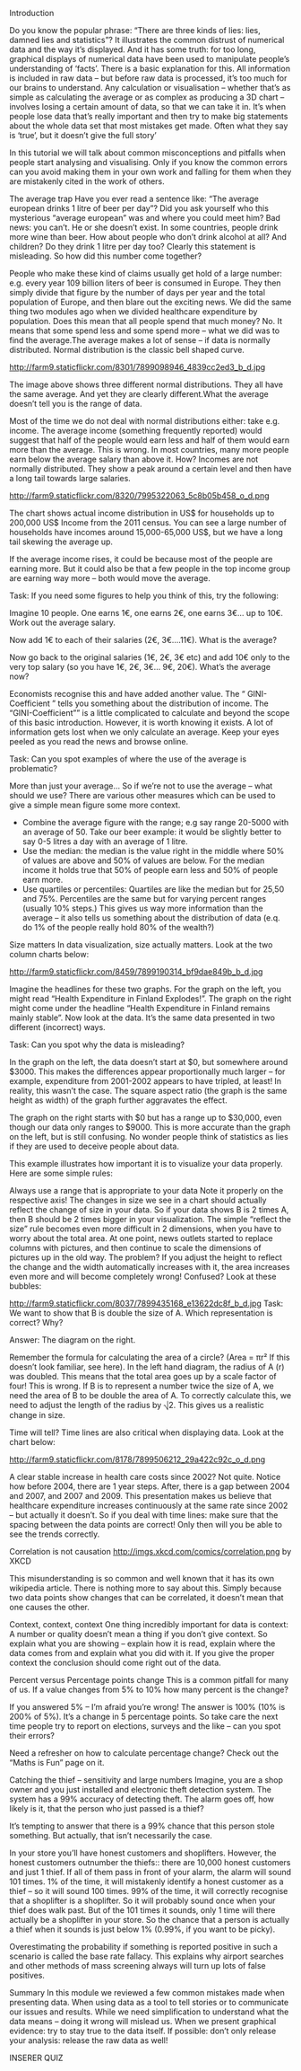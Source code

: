 Introduction

Do you know the popular phrase: “There are three kinds of lies: lies, damned lies and statistics”? It illustrates the common distrust of numerical data and the way it’s displayed. And it has some truth: for too long, graphical displays of numerical data have been used to manipulate people’s understanding of ‘facts’. There is a basic explanation for this. All information is included in raw data – but before raw data is processed, it’s too much for our brains to understand. Any calculation or visualisation – whether that’s as simple as calculating the average or as complex as producing a 3D chart – involves losing a certain amount of data, so that we can take it in. It’s when people lose data that’s really important and then try to make big statements about the whole data set that most mistakes get made. Often what they say is ‘true’, but it doesn’t give the full story’

In this tutorial we will talk about common misconceptions and pitfalls when people start analysing and visualising. Only if you know the common errors can you avoid making them in your own work and falling for them when they are mistakenly cited in the work of others.

The average trap
Have you ever read a sentence like: “The average european drinks 1 litre of beer per day”? Did you ask yourself who this mysterious “average european” was and where you could meet him? Bad news: you can’t. He or she doesn’t exist. In some countries, people drink more wine than beer. How about people who don’t drink alcohol at all? And children? Do they drink 1 litre per day too? Clearly this statement is misleading. So how did this number come together?

People who make these kind of claims usually get hold of a large number: e.g. every year 109 billion liters of beer is consumed in Europe. They then simply divide that figure by the number of days per year and the total population of Europe, and then blare out the exciting news. We did the same thing two modules ago when we divided healthcare expenditure by population. Does this mean that all people spend that much money? No. It means that some spend less and some spend more – what we did was to find the average.The average makes a lot of sense – if data is normally distributed. Normal distribution is the classic bell shaped curve.

http://farm9.staticflickr.com/8301/7899098946_4839cc2ed3_b_d.jpg

The image above shows three different normal distributions. They all have the same average. And yet they are clearly different.What the average doesn’t tell you is the range of data.

Most of the time we do not deal with normal distributions either: take e.g. income. The average income (something frequently reported) would suggest that half of the people would earn less and half of them would earn more than the average. This is wrong. In most countries, many more people earn below the average salary than above it. How? Incomes are not normally distributed. They show a peak around a certain level and then have a long tail towards large salaries.

http://farm9.staticflickr.com/8320/7995322063_5c8b05b458_o_d.png

The chart shows actual income distribution in US$ for households up to 200,000 US$ Income from the 2011 census. You can see a large number of households have incomes around 15,000-65,000 US$, but we have a long tail skewing the average up.

If the average income rises, it could be because most of the people are earning more. But it could also be that a few people in the top income group are earning way more – both would move the average.

Task: If you need some figures to help you think of this, try the following:

Imagine 10 people. One earns 1€, one earns 2€, one earns 3€… up to 10€. Work out the average salary.

Now add 1€ to each of their salaries (2€, 3€….11€). What is the average?

Now go back to the original salaries (1€, 2€, 3€ etc) and add 10€ only to the very top salary (so you have 1€, 2€, 3€… 9€, 20€). What’s the average now?

Economists recognise this and have added another value. The “ GINI-Coefficient ” tells you something about the distribution of income. The “GINI-Coefficient”” is a little complicated to calculate and beyond the scope of this basic introduction. However, it is worth knowing it exists. A lot of information gets lost when we only calculate an average. Keep your eyes peeled as you read the news and browse online.

Task: Can you spot examples of where the use of the average is problematic?

More than just your average…
So if we’re not to use the average – what should we use? There are various other measures which can be used to give a simple mean figure some more context.

- Combine the average figure with the range; e.g say range 20-5000 with an average of 50. Take our beer example: it would be slightly better to say 0-5 litres a day with an average of 1 litre.
- Use the median: the median is the value right in the middle where 50% of values are above and 50% of values are below. For the median income it holds true that 50% of people earn less and 50% of people earn more.
- Use quartiles or percentiles: Quartiles are like the median but for 25,50 and 75%. Percentiles are the same but for varying percent ranges (usually 10% steps.) This gives us way more information than the average – it also tells us something about the distribution of data (e.q. do 1% of the people really hold 80% of the wealth?)

Size matters
In data visualization, size actually matters. Look at the two column charts below:

http://farm9.staticflickr.com/8459/7899190314_bf9dae849b_b_d.jpg

Imagine the headlines for these two graphs. For the graph on the left, you might read “Health Expenditure in Finland Explodes!”. The graph on the right might come under the headline “Health Expenditure in Finland remains mainly stable”. Now look at the data. It’s the same data presented in two different (incorrect) ways.

Task: Can you spot why the data is misleading?

In the graph on the left, the data doesn’t start at $0, but somewhere around $3000. This makes the differences appear proportionally much larger – for example, expenditure from 2001-2002 appears to have tripled, at least! In reality, this wasn’t the case. The square aspect ratio (the graph is the same height as width) of the graph further aggravates the effect.

The graph on the right starts with $0 but has a range up to $30,000, even though our data only ranges to $9000. This is more accurate than the graph on the left, but is still confusing. No wonder people think of statistics as lies if they are used to deceive people about data.

This example illustrates how important it is to visualize your data properly. Here are some simple rules:

Always use a range that is appropriate to your data
Note it properly on the respective axis!
The changes in size we see in a chart should actually reflect the change of size in your data. So if your data shows B is 2 times A, then B should be 2 times bigger in your visualization.
The simple “reflect the size” rule becomes even more difficult in 2 dimensions, when you have to worry about the total area. At one point, news outlets started to replace columns with pictures, and then continue to scale the dimensions of pictures up in the old way. The problem? If you adjust the height to reflect the change and the width automatically increases with it, the area increases even more and will become completely wrong! Confused? Look at these bubbles:

http://farm9.staticflickr.com/8037/7899435168_e13622dc8f_b_d.jpg
Task: We want to show that B is double the size of A. Which representation is correct? Why?

Answer: The diagram on the right.

Remember the formula for calculating the area of a circle? (Area = πr² If this doesn’t look familiar, see here). In the left hand diagram, the radius of A (r) was doubled. This means that the total area goes up by a scale factor of four! This is wrong. If B is to represent a number twice the size of A, we need the area of B to be double the area of A. To correctly calculate this, we need to adjust the length of the radius by ⎷2. This gives us a realistic change in size.

Time will tell?
Time lines are also critical when displaying data. Look at the chart below:

http://farm9.staticflickr.com/8178/7899506212_29a422c92c_o_d.png

A clear stable increase in health care costs since 2002? Not quite. Notice how before 2004, there are 1 year steps. After, there is a gap between 2004 and 2007, and 2007 and 2009. This presentation makes us believe that healthcare expenditure increases continuously at the same rate since 2002 – but actually it doesn’t. So if you deal with time lines: make sure that the spacing between the data points are correct! Only then will you be able to see the trends correctly.

Correlation is not causation
http://imgs.xkcd.com/comics/correlation.png
by XKCD

This misunderstanding is so common and well known that it has its own wikipedia article. There is nothing more to say about this. Simply because two data points show changes that can be correlated, it doesn’t mean that one causes the other.

Context, context, context
One thing incredibly important for data is context: A number or quality doesn’t mean a thing if you don’t give context. So explain what you are showing – explain how it is read, explain where the data comes from and explain what you did with it. If you give the proper context the conclusion should come right out of the data.

Percent versus Percentage points change
This is a common pitfall for many of us. If a value changes from 5% to 10% how many percent is the change?

If you answered 5% – I’m afraid you’re wrong! The answer is 100% (10% is 200% of 5%). It’s a change in 5 percentage points. So take care the next time people try to report on elections, surveys and the like – can you spot their errors?

Need a refresher on how to calculate percentage change? Check out the “Maths is Fun” page on it.

Catching the thief – sensitivity and large numbers
Imagine, you are a shop owner and you just installed and electronic theft detection system. The system has a 99% accuracy of detecting theft. The alarm goes off, how likely is it, that the person who just passed is a thief?

It’s tempting to answer that there is a 99% chance that this person stole something. But actually, that isn’t necessarily the case.

In your store you’ll have honest customers and shoplifters. However, the honest customers outnumber the thiefs:: there are 10,000 honest customers and just 1 thief. If all of them pass in front of your alarm, the alarm will sound 101 times. 1% of the time, it will mistakenly identify a honest customer as a thief – so it will sound 100 times. 99% of the time, it will correctly recognise that a shoplifter is a shoplifter. So it will probably sound once when your thief does walk past. But of the 101 times it sounds, only 1 time will there actually be a shoplifter in your store. So the chance that a person is actually a thief when it sounds is just below 1% (0.99%, if you want to be picky).

Overestimating the probability if something is reported positive in such a scenario is called the base rate fallacy. This explains why airport searches and other methods of mass screening always will turn up lots of false positives.

Summary
In this module we reviewed a few common mistakes made when presenting data. When using data as a tool to tell stories or to communicate our issues and results. While we need simplification to understand what the data means – doing it wrong will mislead us. When we present graphical evidence: try to stay true to the data itself. If possible: don’t only release your analysis: release the raw data as well!

INSERER QUIZ
